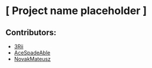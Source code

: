 # [ Project name placeholder ]

## Contributors:
- [3Rii](https://github.com/3Rii)
- [AceSpadeAble](https://github.com/AceSpadeAble)
- [NovakMateusz](https://github.com/NovakMateusz)


